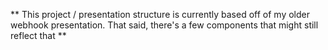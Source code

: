 ** This project / presentation structure is currently based off of my older webhook presentation. That said, there's a few components that might still reflect that **